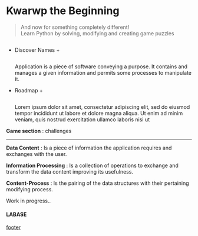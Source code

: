 # Kwarwp the Beginning
> And now for something completely different! <br>
> Learn Python by solving, modifying and creating game puzzles

<img src onerror="__did_got__('forest_0.py')"></img>

+ Discover Names +

  <img id="dr0" src onerror="__widget__(this.id)"></img>
  
  Application is a piece of software conveying a purpose. 
  It contains and manages a given information and permits
  some processes to manipulate it.

+ Roadmap +

    <img id="dr1" src onerror="__widget__(this.id)"></img>

    Lorem ipsum dolor sit amet, consectetur adipiscing elit, 
    sed do eiusmod tempor incididunt ut labore et dolore magna aliqua.
    Ut enim ad minim veniam, quis nostrud exercitation ullamco laboris nisi ut
    
**Game section**
: challenges

<hr/>
<!--div id="dr1" onclick="__widget__()" style="background-color: blue; min-height: 10px"></div>
<div id="dr1" onclick="__widget__(this.id)"><i class="fa-solid fa-play"></i></div -->
<script>
    console.log(2333);
</script>
    

**Data Content**
: Is a piece of information the application requires and
exchanges with the user.

**Information Processing**
: Is a collection of operations to exchange and transform
the data content improving its usefulness.

**Content-Process**
: Is the pairing of the data structures with their pertaining
modifying process.



Work in progress..

#### LABASE
[footer](footer.md ':include')